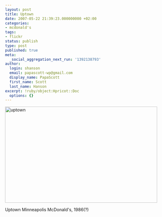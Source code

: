 ```yaml
---
layout: post
title: Uptown
date: 2007-05-22 21:39:23.000000000 +02:00
categories:
- mcdonald's
tags:
- flickr
status: publish
type: post
published: true
meta:
  _social_aggregation_next_run: '1392138793'
author:
  login: shanson
  email: papascott-wp@gmail.com
  display_name: PapaScott
  first_name: Scott
  last_name: Hanson
excerpt: !ruby/object:Hpricot::Doc
  options: {}
---
```

<p><a href="http://www.flickr.com/photos/papascott/509767942/" title="Photo Sharing"><img src="1.static.flickr.com/206/509767942_f79c1caff4.jpg" width="500" height="316" alt="uptown" /></a></p>
<p>Uptown Minneapolis McDonald's, 1986(?)</p>
